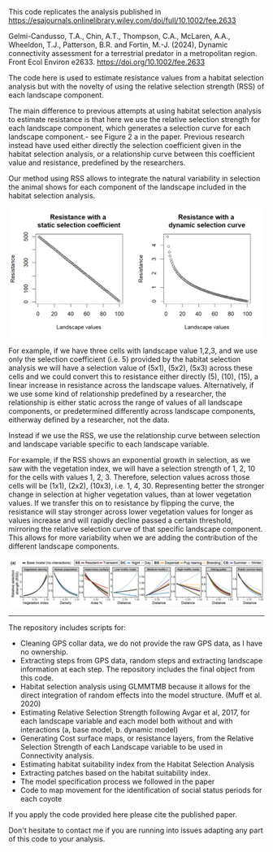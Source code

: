 This code replicates the analysis published in https://esajournals.onlinelibrary.wiley.com/doi/full/10.1002/fee.2633 

Gelmi-Candusso, T.A., Chin, A.T., Thompson, C.A., McLaren, A.A., Wheeldon, T.J., Patterson, B.R. and Fortin, M.-J. (2024), Dynamic connectivity assessment for a terrestrial predator in a metropolitan region. Front Ecol Environ e2633. https://doi.org/10.1002/fee.2633

The code here is used to estimate resistance values from a habitat selection analysis but with the novelty of using the relative selection strength (RSS) of each landscape component.

The main difference to previous attempts at using habitat selection analysis to estimate resistance is that here we use the relative selection strength for each landscape component, which generates a selection curve for each landscape component.- see Figure 2 a in the paper. Previous research instead have used either directly the selection coefficient given in the habitat selection analysis, or a relationship curve between this coefficient value and resistance, predefined by the researchers. 

Our method using RSS allows to integrate the natural variability in selection the animal shows for each component of the landscape included in the habitat selection analysis.

![Resistance values](images/image_method.jpg)

For example, if we have three cells with landscape value 1,2,3, and we use only the selection coefficient (i.e. 5) provided by the habitat selection analysis we will have a selection value of (5x1), (5x2), (5x3) across these cells and we could convert this to resistance either directly (5), (10), (15), a linear increase in resistance across the landscape values. Alternatively, if we use some kind of relationship predefined by a researcher, the relationship is either static across the range of values of all landscape components, or predetermined differently across landscape components, eitherway defined by a researcher, not the data.

Instead if we use the RSS, we use the relationship curve between selection and landscape variable specific to each landscape variable. 

For example, if the RSS shows an exponential growth in selection, as we saw with the vegetation index, we will have a selection strength of 1, 2, 10 for the cells with values 1, 2, 3. Therefore, selection values across those cells will be (1x1), (2x2), (10x3), i.e. 1, 4, 30. Representing better the stronger change in selection at higher vegetation values, than at lower vegetation values. If we transfer this on to resistance by flipping the curve, the resistance will stay stronger across lower vegetation values for longer as values increase and will rapidly decline passed a certain threshold, mirroring the relative selection curve of that specific landscape component. This allows for more variability when we are adding the contribution of the different landscape components. 

![Landscape components](images/Figures_2a.jpg)

--------------------------------------------------

The repository includes scripts for:

- Cleaning GPS collar data, we do not provide the raw GPS data, as I have no ownership.
- Extracting steps from GPS data, random steps and extracting landscape information at each step. The repository includes the final object from this code.
- Habitat selection analysis using GLMMTMB because it allows for the direct integration of random effects into the model structure. (Muff et al. 2020)
- Estimating Relative Selection Strength following Avgar et al, 2017, for each landscape variable and each model both without and with interactions (a, base model, b. dynamic model)
- Generating Cost surface maps, or resistance layers, from the Relative Selection Strength of each Landscape variable to be used in Connectivity analysis. 
- Estimating habitat suitability index from the Habitat Selection Analysis
- Extracting patches based on the habitat suitability index.
- The model specification process we followed in the paper
- Code to map movement for the identification of social status periods for each coyote 

If you apply the code provided here please cite the published paper. 

Don't hesitate to contact me if you are running into issues adapting any part of this code to your analysis. 



